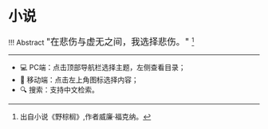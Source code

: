 # 小说

!!! Abstract
    <font size = 4>"在悲伤与虚无之间，我选择悲伤。" </font>[^1]



----------

- 💻 PC端：点击顶部导航栏选择主题，左侧查看目录；
- 📱 移动端：点击左上角图标选择内容；
- 🔍 搜索：支持中文检索。


[^1]: 出自小说《野棕榈》,作者威廉·福克纳。